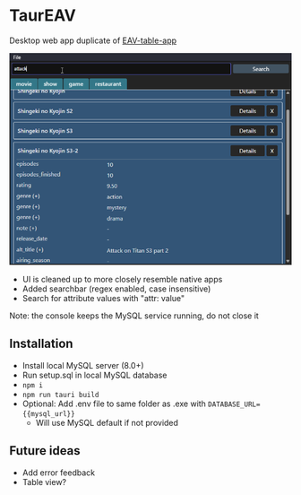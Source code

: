 # TaurEAV

Desktop web app duplicate of [EAV-table-app](https://github.com/sinsinkun/EAV-table-app)

<img src="./screenshot.png" width="600px" />

- UI is cleaned up to more closely resemble native apps
- Added searchbar (regex enabled, case insensitive)
- Search for attribute values with "attr: value"

Note: the console keeps the MySQL service running, do not close it

## Installation
- Install local MySQL server (8.0+)
- Run setup.sql in local MySQL database
- `npm i`
- `npm run tauri build`
- Optional: Add .env file to same folder as .exe with `DATABASE_URL={{mysql_url}}`
  - Will use MySQL default if not provided

## Future ideas
- Add error feedback
- Table view?